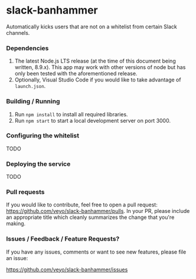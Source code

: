 # slack-banhammer

Automatically kicks users that are not on a whitelist from certain Slack channels.

### Dependencies
1. The latest Node.js LTS release (at the time of this document being written, 8.9.x). This app may work with other versions of node but has only been tested with the aforementioned release.
1. Optionally, Visual Studio Code if you would like to take advantage of `launch.json`.

### Building / Running
1. Run `npm install` to install all required libraries.
1. Run `npm start` to start a local development server on port 3000.

### Configuring the whitelist
TODO

### Deploying the service
TODO

### Pull requests

If you would like to contribute, feel free to open a pull request: https://github.com/veyo/slack-banhammer/pulls. In your PR, please include an appropriate title which cleanly summarizes the change that you're making.

### Issues / Feedback / Feature Requests?

If you have any issues, comments or want to see new features, please file an issue:

https://github.com/veyo/slack-banhammer/issues
